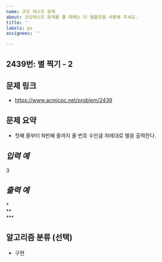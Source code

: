 ```yaml
---
name: 코딩 테스트 문제
about: 코딩테스트 문제를 풀 때에는 이 템플릿을 사용해 주세요.
title: ''
labels: ps
assignees: ''

---
```


## 2439번: 별 찍기 - 2
## 문제 링크
- https://www.acmicpc.net/problem/2439
## 문제 요약
- 첫째 줄부터 N번째 줄까지 줄 번호 수만큼 차례대로 별을 출력한다.
## *입력 예*   
3  
## *출력 예*   
\*   
\**   
\***    
## 알고리즘 분류 (선택)
- 구현
